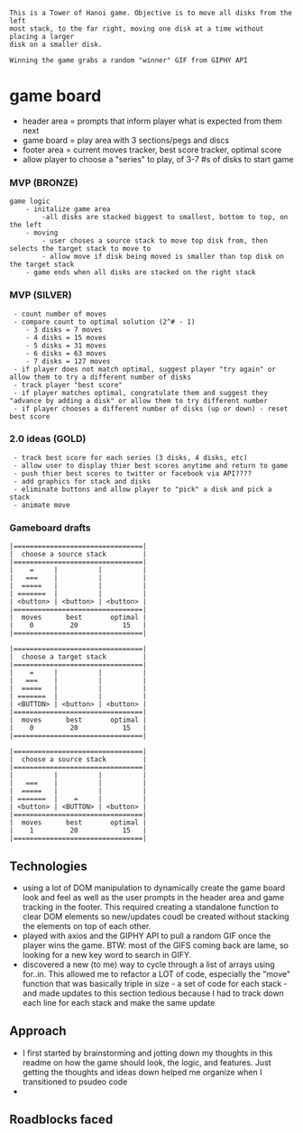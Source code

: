 ```
This is a Tower of Hanoi game. Objective is to move all disks from the left 
most stack, to the far right, moving one disk at a time without placing a larger
disk on a smaller disk.

Winning the game grabs a random "winner" GIF from GIPHY API
```

# game board
- header area = prompts that inform player what is expected from them next
- game board = play area with 3 sections/pegs and discs
- footer area = current moves tracker, best score tracker, optimal score
- allow player to choose a "series" to play, of 3-7 #s of disks to start game

### MVP (BRONZE)
```
game logic
    - initalize game area
        -all disks are stacked biggest to smallest, bottom to top, on the left
    - moving
        - user choses a source stack to move top disk from, then selects the target stack to move to
        - allow move if disk being moved is smaller than top disk on the target stack
    - game ends when all disks are stacked on the right stack
```
### MVP (SILVER)
```
 - count number of moves
 - compare count to optimal solution (2^# - 1)
    - 3 disks = 7 moves
    - 4 disks = 15 moves
    - 5 disks = 31 moves
    - 6 disks = 63 moves
    - 7 disks = 127 moves
 - if player does not match optimal, suggest player "try again" or allow them to try a different number of disks
 - track player "best score"
 - if player matches optimal, congratulate them and suggest they "advance by adding a disk" or allow them to try different number
 - if player chooses a different number of disks (up or down) - reset best score
 ```
### 2.0 ideas (GOLD)
```
 - track best score for each series (3 disks, 4 disks, etc)
 - allow user to display thier best scores anytime and return to game
 - push thier best scores to twitter or facebook via API????
 - add graphics for stack and disks
 - eliminate buttons and allow player to "pick" a disk and pick a stack
 - animate move
 ```
### Gameboard drafts
```
|================================|
|  choose a source stack         |
|================================|
|    =     |          |          |
|   ===    |          |          |
|  =====   |          |          |
| =======  |          |          | 
| <button> | <button> | <button> |
|================================|
|  moves      best       optimal |
|    0         20           15   | 
|================================|

|================================|
|  choose a target stack         |
|================================|
|    =     |          |          |
|   ===    |          |          |
|  =====   |          |          |
| =======  |          |          | 
| <BUTTON> | <button> | <button> |
|================================|
|  moves      best       optimal |
|    0         20           15   | 
|================================|

|================================|
|  choose a source stack         |
|================================|
|          |          |          |
|   ===    |          |          |
|  =====   |          |          |
| =======  |    =     |          | 
| <button> | <BUTTON> | <button> |
|================================|
|  moves      best       optimal |
|    1         20           15   | 
|================================|
```
## Technologies
 - using a lot of DOM manipulation to dynamically create the game board look 
    and feel as well as the user prompts in the header area and game tracking 
    in the footer. This required creating a standalone function to clear DOM 
    elements so new/updates coudl be created without stacking the elements on 
    top of each other.
 - played with axios and the GIPHY API to pull a random GIF once the player
    wins the game. BTW: most of the GIFS coming back are lame, so looking for 
    a new key word to search in GIFY.
 - discovered a new (to me) way to cycle through a list of arrays using for..in.
    This allowed me to refactor a LOT of code, especially the "move" function 
    that was basically triple in size - a set of code for each stack - and made
    updates to this section tedious because I had to track down each line for 
    each stack and make the same update

## Approach
 - I first started by brainstorming and jotting down my thoughts in this readme on how the 
    game should look, the logic, and features. Just getting the thoughts and 
    ideas down helped me organize when I transitioned to psudeo code
 - 
## Roadblocks faced